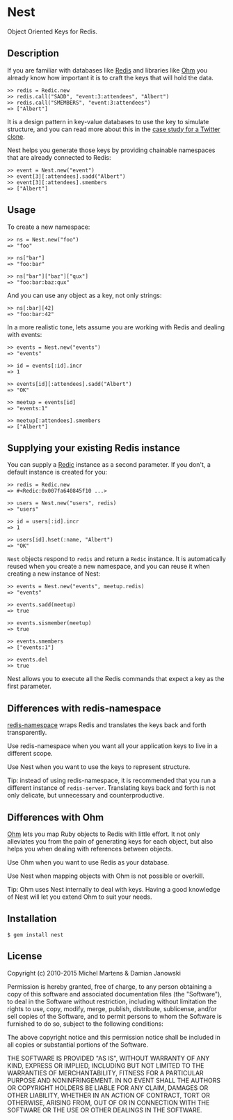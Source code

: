 Nest
====

Object Oriented Keys for Redis.

Description
-----------

If you are familiar with databases like [Redis](http://redis.io)
and libraries like [Ohm](http://ohm.keyvalue.org) you already know how
important it is to craft the keys that will hold the data.

    >> redis = Redic.new
    >> redis.call("SADD", "event:3:attendees", "Albert")
    >> redis.call("SMEMBERS", "event:3:attendees")
    => ["Albert"]

It is a design pattern in key-value databases to use the key to simulate
structure, and you can read more about this in the [case study for a
Twitter clone](http://redis.io/topics/twitter-clone).

Nest helps you generate those keys by providing chainable namespaces that are
already connected to Redis:

    >> event = Nest.new("event")
    >> event[3][:attendees].sadd("Albert")
    >> event[3][:attendees].smembers
    => ["Albert"]

Usage
-----

To create a new namespace:

    >> ns = Nest.new("foo")
    => "foo"

    >> ns["bar"]
    => "foo:bar"

    >> ns["bar"]["baz"]["qux"]
    => "foo:bar:baz:qux"

And you can use any object as a key, not only strings:

    >> ns[:bar][42]
    => "foo:bar:42"

In a more realistic tone, lets assume you are working with Redis and
dealing with events:

    >> events = Nest.new("events")
    => "events"

    >> id = events[:id].incr
    => 1

    >> events[id][:attendees].sadd("Albert")
    => "OK"

    >> meetup = events[id]
    => "events:1"

    >> meetup[:attendees].smembers
    => ["Albert"]

Supplying your existing Redis instance
--------------------------------------

You can supply a [Redic](https://github.com/amakawa/redic) instance as
a second parameter. If you don't, a default instance is created for you:

    >> redis = Redic.new
    => #<Redic:0x007fa640845f10 ...>

    >> users = Nest.new("users", redis)
    => "users"

    >> id = users[:id].incr
    => 1

    >> users[id].hset(:name, "Albert")
    => "OK"

`Nest` objects respond to `redis` and return a `Redic` instance. It is
automatically reused when you create a new namespace, and you can reuse it when
creating a new instance of Nest:

    >> events = Nest.new("events", meetup.redis)
    => "events"

    >> events.sadd(meetup)
    => true

    >> events.sismember(meetup)
    => true

    >> events.smembers
    => ["events:1"]

    >> events.del
    >> true

Nest allows you to execute all the Redis commands that expect a key as the
first parameter.

Differences with redis-namespace
--------------------------------

[redis-namespace](http://github.com/defunkt/redis-namespace) wraps Redis
and translates the keys back and forth transparently.

Use redis-namespace when you want all your application keys to live in a
different scope.

Use Nest when you want to use the keys to represent structure.

Tip: instead of using redis-namespace, it is recommended that you run a
different instance of `redis-server`. Translating keys back and forth is not
only delicate, but unnecessary and counterproductive.

Differences with Ohm
--------------------

[Ohm](http://ohm.keyvalue.org) lets you map Ruby objects to Redis with
little effort. It not only alleviates you from the pain of generating
keys for each object, but also helps you when dealing with references
between objects.

Use Ohm when you want to use Redis as your database.

Use Nest when mapping objects with Ohm is not possible or overkill.

Tip: Ohm uses Nest internally to deal with keys. Having a good knowledge
of Nest will let you extend Ohm to suit your needs.

Installation
------------

    $ gem install nest

License
-------

Copyright (c) 2010-2015 Michel Martens & Damian Janowski

Permission is hereby granted, free of charge, to any person
obtaining a copy of this software and associated documentation
files (the "Software"), to deal in the Software without
restriction, including without limitation the rights to use,
copy, modify, merge, publish, distribute, sublicense, and/or sell
copies of the Software, and to permit persons to whom the
Software is furnished to do so, subject to the following
conditions:

The above copyright notice and this permission notice shall be
included in all copies or substantial portions of the Software.

THE SOFTWARE IS PROVIDED "AS IS", WITHOUT WARRANTY OF ANY KIND,
EXPRESS OR IMPLIED, INCLUDING BUT NOT LIMITED TO THE WARRANTIES
OF MERCHANTABILITY, FITNESS FOR A PARTICULAR PURPOSE AND
NONINFRINGEMENT. IN NO EVENT SHALL THE AUTHORS OR COPYRIGHT
HOLDERS BE LIABLE FOR ANY CLAIM, DAMAGES OR OTHER LIABILITY,
WHETHER IN AN ACTION OF CONTRACT, TORT OR OTHERWISE, ARISING
FROM, OUT OF OR IN CONNECTION WITH THE SOFTWARE OR THE USE OR
OTHER DEALINGS IN THE SOFTWARE.
